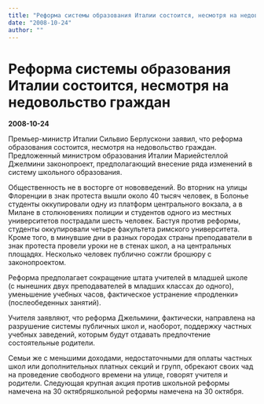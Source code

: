 ```yaml
---
title: "Реформа системы образования Италии состоится, несмотря на недовольство граждан"
date: "2008-10-24"
author: ""
---
```


# Реформа системы образования Италии состоится, несмотря на недовольство граждан

**2008-10-24** 

Премьер-министр Италии Сильвио Берлускони заявил, что реформа образования состоится, несмотря на недовольство граждан. Предложенный министром образования Италии Мариейстеллой Джелмини законопроект, предполагающий внесение ряда изменений в систему школьного образования.

Общественность не в восторге от нововведений. Во вторник на улицы Флоренции в знак протеста вышли около 40 тысяч человек, в Болонье студенты оккупировали одну из платформ центрального вокзала, а в Милане в столкновениях полиции и студентов одного из местных университетов пострадали шесть человек. Бастуя против реформы, студенты оккупировали четыре факультета римского университета. Кроме того, в минувшие дни в разных городах страны преподаватели в знак протеста провели уроки не в стенах школ, а на центральных площадях. Несколько человек публично сожгли брошюру с законопроектом.

Реформа предполагает сокращение штата учителей в младшей школе (с нынешних двух преподавателей в младших классах до одного), уменьшение учебных часов, фактическое устранение «продленки» (послеобеденных занятий).

Учителя заявляют, что реформа Джельмини, фактически, направлена на разрушение системы публичных школ и, наоборот, поддержку частных учебных заведений, которым будут отдавать предпочтение состоятельные родители.

Семьи же с меньшими доходами, недостаточными для оплаты частных школ или дополнительных платных секций и групп, обрекают своих чад на проведение свободного времени на улице, говорят учителя и родители. Следующая крупная акция против школьной реформы намечена на 30 октябряшкольной реформы намечена на 30 октября.